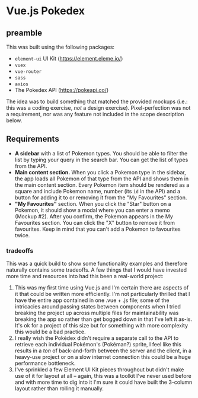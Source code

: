# Vue.js Pokedex

## preamble

This was built using the following packages:

* `element-ui` UI Kit (https://element.eleme.io/)
* `vuex`
* `vue-router`
* `sass`
* `axios`
* The Pokedex API (https://pokeapi.co/)

The idea was to build something that matched the provided mockups (i.e.: this was a coding exercise, _not_ a design exercise). Pixel-perfection was not a requirement, nor was any feature not included in the scope description below.

## Requirements

* **A sidebar** with a list of Pokemon types. You should be able to filter the list by typing your query in the search bar. You can get the list of types from the API.
* **Main content section.** When you click a Pokemon type in the sidebar, the app loads all Pokemon of that type from the API and shows them in the main content section. Every Pokemon item should be rendered as a square and include Pokemon name, number (its `id` in the API) and a button for adding it to or removing it from the "My Favourites" section.
* **"My Favourites"** section. When you click the "Star" button on a Pokemon, it should show a modal where you can enter a memo (Mockup #2). After you confirm, the Pokemon appears in the My Favourites section. You can click the "X" button to remove it from favourites. Keep in mind that you can't add a Pokemon to favourites twice.

### tradeoffs

This was a quick build to show some functionality examples and therefore naturally contains some tradeoffs. A few things that I would have invested more time and resources into had this been a real-world project:

1. This was my first time using Vue.js and I'm certain there are aspects of it that could be written more efficiently. I'm not particularly thrilled that I have the entire app contained in one .vue + .js file; some of the intricacies around passing states between components when I tried breaking the project up across multiple files for maintainability was breaking the app so rather than get bogged down in that I've left it as-is. It's ok for a project of this size but for something with more complexity this would be a bad practice.
1. I really wish the Pokédex didn't require a separate call to the API to retrieve each individual Pokémon's (Pokéman?) sprite, I feel like this results in a _ton_ of back-and-forth between the server and the client, in a heavy-use project or on a slow internet connection this could be a huge performance bottleneck.
1. I've sprinkled a few Element UI Kit pieces throughout but didn't make use of it for layout at all – again, this was a toolkit I've never used before and with more time to dig into it I'm sure it could have built the 3-column layout rather than rolling it manually.
